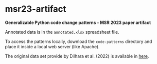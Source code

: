 # msr23-artifact

**Generalizable Python code change patterns - MSR 2023 paper artifact**

Annotated data is in the `annotated.xlsx` spreadsheet file. 

To access the patterns locally, download the `code-patterns` directory and place it inside a local web server (like Apache).

The original data set provide by Dilhara et al. (2022) is available in [here](https://mlcodepatterns.github.io/summary_icse/pattern_summary_final_v1.html).

